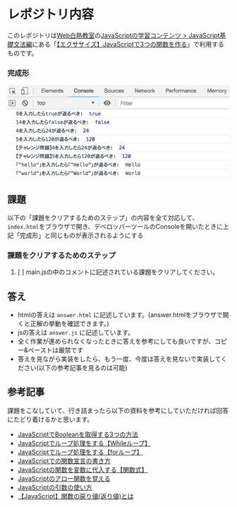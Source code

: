 # レポジトリ内容

このレポジトリは[Web白熱教室](https://tsuyopon.xyz/)の[JavaScriptの学習コンテンツ > JavaScript基礎文法編](https://tsuyopon.xyz/learning-contents/web-dev/javascript/javascript-grammar/)にある「[【エクササイズ】JavaScriptで3つの関数を作る](https://tsuyopon.xyz/learning-contents/web-dev/javascript/javascript-grammar/js_excercise_for_grammar_part_5/)」で利用するものです。


### 完成形

![完成形](./images/assignment.png)

## 課題

以下の「課題をクリアするためのステップ」の内容を全て対応して、`index.html`をブラウザで開き、デベロッパーツールのConsoleを開いたときに上記「完成形」と同じものが表示されるようにする

### 課題をクリアするためのステップ

1. [ ] main.jsの中のコメントに記述されている課題をクリアしてください。

## 答え

- htmlの答えは `answer.html` に記述しています。(answer.htmlをブラウザで開くと正解の挙動を確認できます。)
- jsの答えは `answer.js` に記述しています。
- 全く作業が進められなくなったときに答えを参考にしても良いですが、コピー&ペーストは厳禁です
- 答えを見ながら実装をしたら、もう一度、今度は答えを見ないで実装してください(以下の参考記事を見るのは可能)

## 参考記事

課題をこなしていて、行き詰まったら以下の資料を参考にしていただければ回答にたどり着けるかと思います。


- [JavaScriptでBooleanを取得する3つの方法](https://tsuyopon.xyz/learning-contents/web-dev/javascript/javascript-grammar/how-to-get-boolean-values/)
- [JavaScriptでループ処理をする【Whileループ】](https://tsuyopon.xyz/learning-contents/web-dev/javascript/javascript-grammar/how-to-use-while-loop-in-js/)
- [JavaScriptでループ処理をする【forループ】](https://tsuyopon.xyz/learning-contents/web-dev/javascript/javascript-grammar/how-to-use-for-loop-in-js/)
- [JavaScriptでの関数宣言の書き方](https://tsuyopon.xyz/learning-contents/web-dev/javascript/javascript-grammar/how-to-write-functions-in-js-part-1/)
- [JavaScriptの関数を変数に代入する【関数式】](https://tsuyopon.xyz/learning-contents/web-dev/javascript/javascript-grammar/how-to-write-functions-in-js-part-2/)
- [JavaScriptのアロー関数を覚える](https://tsuyopon.xyz/learning-contents/web-dev/javascript/javascript-grammar/how-to-write-functions-in-js-part-3/)
- [JavaScriptの引数の使い方](https://tsuyopon.xyz/learning-contents/web-dev/javascript/javascript-grammar/how-to-use-arguments-in-js/)
- [【JavaScript】関数の戻り値(返り値)とは](https://tsuyopon.xyz/learning-contents/web-dev/javascript/javascript-grammar/how-to-use-return-statement-in-js/)